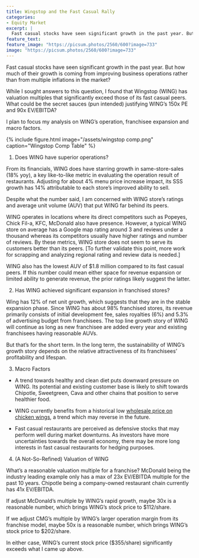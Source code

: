 ```yaml
---
title: Wingstop and the Fast Casual Rally
categories:
- Equity Market
excerpt: |
  Fast casual stocks have seen significant growth in the past year. But how much of their growth is coming from improving business operations rather than from multiple inflations in the market? 
feature_text: 
feature_image: "https://picsum.photos/2560/600?image=733"
image: "https://picsum.photos/2560/600?image=733"
---
```


Fast casual stocks have seen significant growth in the past year. But how much of their growth is coming from improving business operations rather than from multiple inflations in the market? 

While I sought answers to this question, I found that Wingstop (WING) has valuation multiples that significantly exceed those of its fast casual peers. What could be the secret sauces (pun intended) justifying WING’s 150x PE and 90x EV/EBITDA? 

I plan to focus my analysis on WING’s operation, franchisee expansion and macro factors. 

{% include figure.html image="/assets/wingstop comp.png" caption="Wingstop Comp Table" %}

1) Does WING have superior operations?

From its financials, WING does have starring growth in same-store-sales (18% yoy), a key like-to-like metric in evaluating the operation result of restaurants. Adjusting for about 4% menu price increase impact, its SSS growth has 14% attributable to each store’s improved ability to sell. 

Despite what the number said, I am concerned with WING store’s ratings and average unit volume (AUV) that put WING far behind its peers.

WING operates in locations where its direct competitors such as Popeyes, Chick Fil-a, KFC, McDonald also have presence. However, a typical WING store on average has a Google map rating around 3 and reviews under a thousand whereas its competitors usually have higher ratings and number of reviews. By these metrics, WING store does not seem to serve its customers better than its peers. [To further validate this point, more work for scrapping and analyzing regional rating and review data is needed.]

WING also has the lowest AUV of $1.8 million compared to its fast casual peers. If this number could mean either space for revenue expansion or limited ability to generate revenue, the prior ratings likely suggest the latter. 

2)  Has WING achieved significant expansion in franchised stores?

Wing has 12% of net unit growth, which suggests that they are in the stable expansion phase. Since WING has about 98% franchised stores, its revenue primarily consists of initial development fee, sales royalties (6%) and 5.3% of advertising budget from franchisees. The top line growth story of WING will continue as long as new franchisee are added every year and existing franchisees having reasonable AUVs. 

But that’s for the short term. In the long term, the sustainability of WING’s growth story depends on the relative attractiveness of its franchisees’ profitability and lifespan. 

3)  Macro Factors

- A trend towards healthy and clean diet puts downward pressure on WING. Its potential and existing customer base is likely to shift towards Chipotle, Sweetgreen, Cava and other chains that position to serve healthier food. 

- WING currently benefits from a historical low [wholesale price on chicken wings](https://pos.toasttab.com/blog/on-the-line/chicken-wing-prices), a trend which may reverse in the future. 

- Fast casual restaurants are perceived as defensive stocks that may perform well during market downturns. As investors have more uncertainties towards the overall economy, there may be more long interests in fast casual restaurants for hedging purposes. 

4) (A Not-So-Refined) Valuation of WING

What’s a reasonable valuation multiple for a franchise? McDonald being the industry leading example only has a max of 23x EV/EBITDA multiple for the past 10 years. Chipotle being a company-owned restaurant chain currently has 41x EV/EBITDA. 

If adjust McDonald’s multiple by WING’s rapid growth, maybe 30x is a reasonable number, which brings WING’s stock price to $112/share. 

If we adjust CMG’s multiple by WING’s larger operation margin from its franchise model, maybe 50x is a reasonable number, which brings WING’s stock price to $202/share. 

In either case, WING’s current stock price ($355/share) significantly exceeds what I came up above. 


